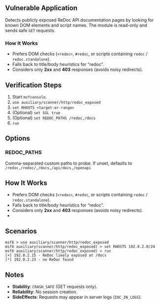## Vulnerable Application

Detects publicly exposed ReDoc API documentation pages by looking for known DOM elements and script names. The module
is read-only and sends safe `GET` requests.

### How It Works
- Prefers DOM checks (`<redoc>`, `#redoc`, or scripts containing `redoc` / `redoc.standalone`).
- Falls back to title/body heuristics for “redoc”.
- Considers only **2xx** and **403** responses (avoids noisy redirects).
  
## Verification Steps

1. Start `msfconsole`.
2. `use auxiliary/scanner/http/redoc_exposed`
3. `set RHOSTS <target-or-range>`
4. (Optional) `set SSL true`
5. (Optional) `set REDOC_PATHS /redoc,/docs`
6. `run`
   
## Options
### REDOC_PATHS
Comma-separated custom paths to probe. If unset, defaults to `/redoc,/redoc/,/docs,/api/docs,/openapi`

## How It Works

- Prefers DOM checks (`<redoc>`, `#redoc`, or scripts containing `redoc` / `redoc.standalone`).
- Falls back to title/body heuristics for “redoc”.
- Considers only **2xx** and **403** responses (avoids noisy redirects).
- 
## Scenarios

```text
msf6 > use auxiliary/scanner/http/redoc_exposed
msf6 auxiliary(scanner/http/redoc_exposed) > set RHOSTS 192.0.2.0/24
msf6 auxiliary(scanner/http/redoc_exposed) > run
[+] 192.0.2.15 - ReDoc likely exposed at /docs
[*] 192.0.2.23 - no ReDoc found
```
## Notes

* **Stability**: `CRASH_SAFE` (GET requests only).
* **Reliability**: No session creation.
* **SideEffects**: Requests may appear in server logs (`IOC_IN_LOGS`).
